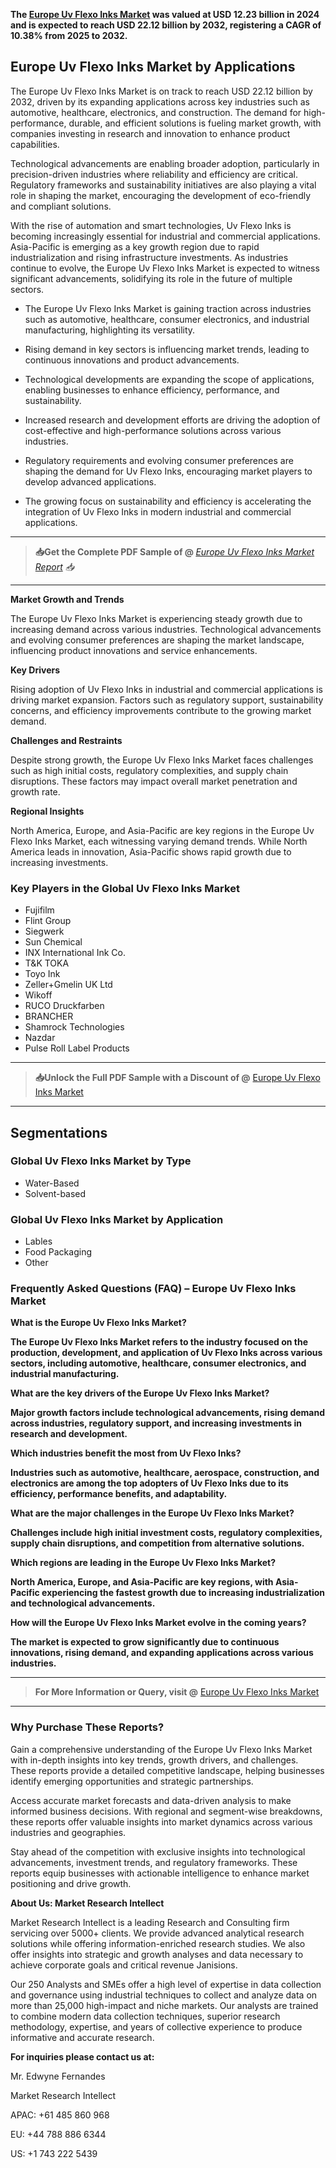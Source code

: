 <p><strong>The <a href="https://www.marketresearchintellect.com/download-sample/?rid=413425&amp;utm_source=Pulse-April-Europe&amp;utm_medium=852">Europe Uv Flexo Inks Market</a> was valued at USD 12.23 billion in 2024 and is expected to reach USD 22.12 billion by 2032, registering a CAGR of 10.38% from 2025 to 2032.</strong></p><h2>Europe Uv Flexo Inks Market by Applications&nbsp;</h2><p><p>The Europe Uv Flexo Inks Market is on track to reach USD 22.12 billion by 2032, driven by its expanding applications across key industries such as automotive, healthcare, electronics, and construction. The demand for high-performance, durable, and efficient solutions is fueling market growth, with companies investing in research and innovation to enhance product capabilities.</p><p>Technological advancements are enabling broader adoption, particularly in precision-driven industries where reliability and efficiency are critical. Regulatory frameworks and sustainability initiatives are also playing a vital role in shaping the market, encouraging the development of eco-friendly and compliant solutions.</p><p>With the rise of automation and smart technologies, Uv Flexo Inks is becoming increasingly essential for industrial and commercial applications. Asia-Pacific is emerging as a key growth region due to rapid industrialization and rising infrastructure investments. As industries continue to evolve, the Europe Uv Flexo Inks Market is expected to witness significant advancements, solidifying its role in the future of multiple sectors.</p></p><ul><li><p>The Europe Uv Flexo Inks Market is gaining traction across industries such as automotive, healthcare, consumer electronics, and industrial manufacturing, highlighting its versatility.</p></li><li><p>Rising demand in key sectors is influencing market trends, leading to continuous innovations and product advancements.</p></li><li><p>Technological developments are expanding the scope of applications, enabling businesses to enhance efficiency, performance, and sustainability.</p></li><li><p>Increased research and development efforts are driving the adoption of cost-effective and high-performance solutions across various industries.</p></li><li><p>Regulatory requirements and evolving consumer preferences are shaping the demand for Uv Flexo Inks, encouraging market players to develop advanced applications.</p></li><li><p>The growing focus on sustainability and efficiency is accelerating the integration of Uv Flexo Inks in modern industrial and commercial applications.</p></li></ul><hr /><blockquote><p><strong><span class="font-[700]">📥Get the Complete PDF Sample of @ </span></strong><em><span class="font-[700]"><a href="https://www.marketresearchintellect.com/download-sample/?rid=413425&amp;utm_source=Pulse-April-Europe&amp;utm_medium=852" target="_blank" data-tracking-control-name="article-ssr-frontend-pulse_little-text-block" data-tracking-will-navigate="" data-test-link="">Europe Uv Flexo Inks Market Report</a>&nbsp;📥</span></em></p></blockquote><hr /><p class="" data-start="77" data-end="360"><strong data-start="77" data-end="105">Market Growth and Trends</strong></p><p class="" data-start="77" data-end="360">The Europe Uv Flexo Inks Market is experiencing steady growth due to increasing demand across various industries. Technological advancements and evolving consumer preferences are shaping the market landscape, influencing product innovations and service enhancements.</p><p class="" data-start="362" data-end="606"><strong data-start="362" data-end="377">Key Drivers</strong></p><p class="" data-start="362" data-end="606">Rising adoption of Uv Flexo Inks in industrial and commercial applications is driving market expansion. Factors such as regulatory support, sustainability concerns, and efficiency improvements contribute to the growing market demand.</p><p class="" data-start="608" data-end="849"><strong data-start="608" data-end="637">Challenges and Restraints</strong></p><p class="" data-start="608" data-end="849">Despite strong growth, the Europe Uv Flexo Inks Market faces challenges such as high initial costs, regulatory complexities, and supply chain disruptions. These factors may impact overall market penetration and growth rate.</p><p class="" data-start="851" data-end="1095"><strong data-start="851" data-end="872">Regional Insights</strong></p><p class="" data-start="851" data-end="1095">North America, Europe, and Asia-Pacific are key regions in the Europe Uv Flexo Inks Market, each witnessing varying demand trends. While North America leads in innovation, Asia-Pacific shows rapid growth due to increasing investments.</p><p><h3>Key Players in the Global Uv Flexo Inks Market </h3><ul><li>Fujifilm</li><li>Flint Group</li><li>Siegwerk</li><li>Sun Chemical</li><li>INX International Ink Co.</li><li>T&K TOKA</li><li>Toyo Ink</li><li>Zeller+Gmelin UK Ltd</li><li>Wikoff</li><li>RUCO Druckfarben</li><li>BRANCHER</li><li>Shamrock Technologies</li><li>Nazdar</li><li>Pulse Roll Label Products</li></ul></p><hr /><blockquote><p><strong>📥Unlock the Full PDF Sample with a Discount of @</strong> <a href="https://www.marketresearchintellect.com/ask-for-discount/?rid=413425&amp;utm_source=Pulse-April-Europe&amp;utm_medium=852">Europe Uv Flexo Inks Market</a></p></blockquote><hr /><p><h2>Segmentations</h2><h3>Global Uv Flexo Inks Market by Type</h3><ul><li>Water-Based</li><li>Solvent-based</li></ul><h3>Global Uv Flexo Inks Market by Application</h3><ul><li>Lables</li><li>Food Packaging</li><li>Other</li></ul></p><h3><strong>Frequently Asked Questions (FAQ) &ndash; Europe Uv Flexo Inks Market</strong></h3><p><strong>What is the Europe Uv Flexo Inks Market?</strong></p><p><strong>The Europe Uv Flexo Inks Market refers to the industry focused on the production, development, and application of Uv Flexo Inks across various sectors, including automotive, healthcare, consumer electronics, and industrial manufacturing.</strong></p><p><strong>What are the key drivers of the Europe Uv Flexo Inks Market?</strong></p><p><strong>Major growth factors include technological advancements, rising demand across industries, regulatory support, and increasing investments in research and development.</strong></p><p><strong>Which industries benefit the most from Uv Flexo Inks?</strong></p><p><strong>Industries such as automotive, healthcare, aerospace, construction, and electronics are among the top adopters of Uv Flexo Inks due to its efficiency, performance benefits, and adaptability.</strong></p><p><strong>What are the major challenges in the Europe Uv Flexo Inks Market?</strong></p><p><strong>Challenges include high initial investment costs, regulatory complexities, supply chain disruptions, and competition from alternative solutions.</strong></p><p><strong>Which regions are leading in the Europe Uv Flexo Inks Market?</strong></p><p><strong>North America, Europe, and Asia-Pacific are key regions, with Asia-Pacific experiencing the fastest growth due to increasing industrialization and technological advancements.</strong></p><p><strong>How will the Europe Uv Flexo Inks Market evolve in the coming years?</strong></p><p><strong>The market is expected to grow significantly due to continuous innovations, rising demand, and expanding applications across various industries.</strong></p><hr /><blockquote><p><span class="font-[700]"><strong>For More Information or Query, visit&nbsp;@</strong>&nbsp;</span><span class="font-[700]"><a href="https://www.marketresearchintellect.com/product/global-uv-flexo-inks-market-size-and-forecast/?utm_source=Linkedin&utm_medium=852" target="_blank" data-tracking-control-name="article-ssr-frontend-pulse_little-text-block" data-tracking-will-navigate="" data-test-link="">Europe Uv Flexo Inks Market</a></span></p></blockquote><hr /><h3><strong data-start="0" data-end="31">Why Purchase These Reports?</strong></h3><p class="" data-start="35" data-end="297">Gain a comprehensive understanding of the Europe Uv Flexo Inks Market with in-depth insights into key trends, growth drivers, and challenges. These reports provide a detailed competitive landscape, helping businesses identify emerging opportunities and strategic partnerships.</p><p class="" data-start="299" data-end="540">Access accurate market forecasts and data-driven analysis to make informed business decisions. With regional and segment-wise breakdowns, these reports offer valuable insights into market dynamics across various industries and geographies.</p><p class="" data-start="542" data-end="784">Stay ahead of the competition with exclusive insights into technological advancements, investment trends, and regulatory frameworks. These reports equip businesses with actionable intelligence to enhance market positioning and drive growth.</p><p><strong><span class="font-[700]">About Us: Market Research Intellect</span></strong></p><p><span class="">Market Research Intellect is a leading Research and Consulting firm servicing over 5000+ clients. We provide advanced analytical research solutions while offering information-enriched research studies.&nbsp;</span>We also offer insights into strategic and growth analyses and data necessary to achieve corporate goals and critical revenue Janisions.</p><p><span class="">Our 250 Analysts and SMEs offer a high level of expertise in data collection and governance using industrial techniques to collect and analyze data on more than 25,000 high-impact and niche markets. Our analysts are trained to combine modern data collection techniques, superior research methodology, expertise, and years of collective experience to produce informative and accurate research.</span></p><p><strong>For inquiries please contact us at:</strong></p><p>Mr. Edwyne Fernandes</p><p>Market Research Intellect</p><p>APAC: +61 485 860 968</p><p>EU: +44 788 886 6344</p><p>US: +1 743 222 5439</p>